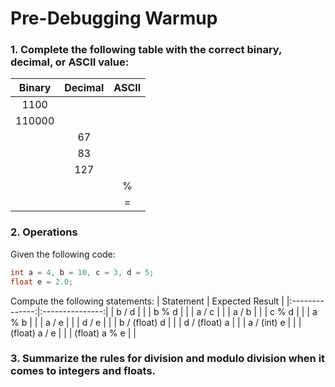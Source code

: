 # Pre-Debugging Warmup

### 1. Complete the following table with the correct binary, decimal, or ASCII value:

| Binary | Decimal | ASCII |
|:------:|:-------:|:-----:|
| 1100   |         |       |
| 110000 |         |       |
|        | 67      |       |
|        | 83      |       |
|        | 127     |       |
|        |         | %     |
|        |         | =     |


### 2. Operations 

Given the following code:
```c
int a = 4, b = 10, c = 3, d = 5;
float e = 2.0;
```  

Compute the following statements:
|    Statement   | Expected Result |
|:--------------:|:---------------:|
|          b / d |                 |
|          b % d |                 |
|          a / c |                 |
|          a / b |                 |
|          c % d |                 |
|          a % b |                 |
|          a / e |                 |
|          d / e |                 |
|  b / (float) d |                 |
|  d / (float) a |                 |
|    a / (int) e |                 |
|  (float) a / e |                 |
| (float) a % e  |                 |

### 3. Summarize the rules for division and modulo division when it comes to integers and floats.

&nbsp;  
&nbsp; 
&nbsp;  
&nbsp;  

